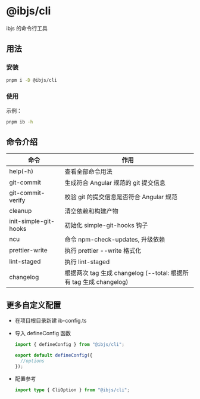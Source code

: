 # @ibjs/cli

ibjs 的命令行工具

## 用法

### 安装

```bash
pnpm i -D @ibjs/cli
```

### 使用

示例：

```bash
pnpm ib -h
```

## 命令介绍

| 命令                  | 作用                                                               |
| --------------------- | ------------------------------------------------------------------ |
| help(-h)              | 查看全部命令用法                                                   |
| git-commit            | 生成符合 Angular 规范的 git 提交信息                               |
| git-commit-verify     | 校验 git 的提交信息是否符合 Angular 规范                           |
| cleanup               | 清空依赖和构建产物                                                 |
| init-simple-git-hooks | 初始化 simple-git-hooks 钩子                                       |
| ncu                   | 命令 npm-check-updates, 升级依赖                                   |
| prettier-write        | 执行 prettier --write 格式化                                       |
| lint-staged           | 执行 lint-staged                                                   |
| changelog             | 根据两次 tag 生成 changelog (--total: 根据所有 tag 生成 changelog) |

## 更多自定义配置

- 在项目根目录新建 ib-config.ts

- 导入 defineConfig 函数

  ```ts
  import { defineConfig } from "@ibjs/cli";

  export default defineConfig({
    //options
  });
  ```

- 配置参考
  ```ts
  import type { CliOption } from "@ibjs/cli";
  ```
